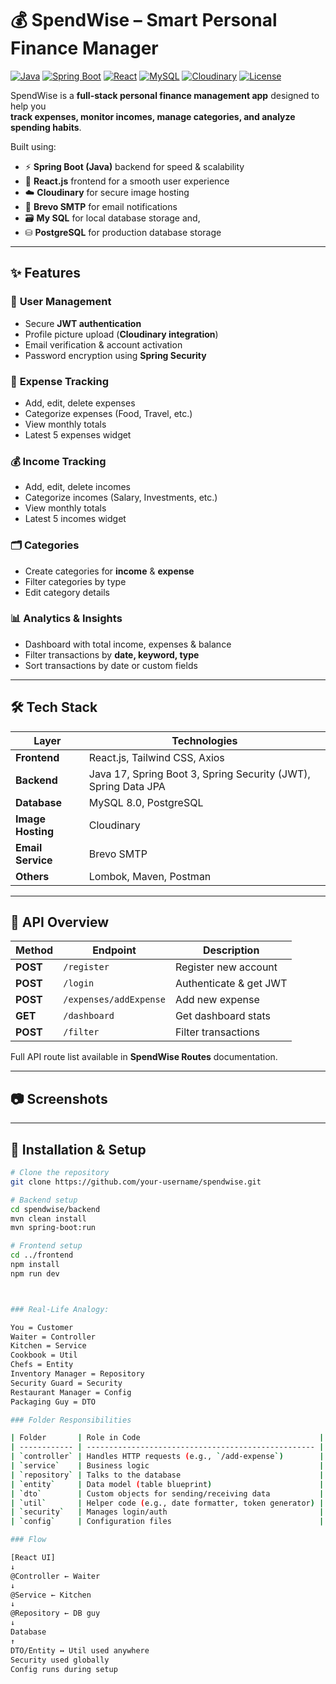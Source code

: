 # 💰 SpendWise – Smart Personal Finance Manager

[![Java](https://img.shields.io/badge/Java-17-red?style=flat-square&logo=openjdk)](https://www.oracle.com/java/)
[![Spring Boot](https://img.shields.io/badge/Spring%20Boot-3-green?style=flat-square&logo=springboot)](https://spring.io/projects/spring-boot)
[![React](https://img.shields.io/badge/React-18-blue?style=flat-square&logo=react)](https://reactjs.org/)
[![MySQL](https://img.shields.io/badge/MySQL-8.0-blue?style=flat-square&logo=mysql)](https://www.mysql.com/)
[![Cloudinary](https://img.shields.io/badge/Cloudinary-Image%20Hosting-orange?style=flat-square&logo=cloudinary)](https://cloudinary.com/)
[![License](https://img.shields.io/badge/License-MIT-yellow?style=flat-square)](LICENSE)

SpendWise is a **full-stack personal finance management app** designed to help you  
**track expenses, monitor incomes, manage categories, and analyze spending habits**.

Built using:
- ⚡ **Spring Boot (Java)** backend for speed & scalability
- 🎨 **React.js** frontend for a smooth user experience
- ☁️ **Cloudinary** for secure image hosting
- 📧 **Brevo SMTP** for email notifications
- 🗃️ **My SQL** for local database storage and,
- ⛁ **PostgreSQL** for production database storage

---

## ✨ Features

### 👤 **User Management**
- Secure **JWT authentication**
- Profile picture upload (**Cloudinary integration**)
- Email verification & account activation
- Password encryption using **Spring Security**

### 💸 **Expense Tracking**
- Add, edit, delete expenses
- Categorize expenses (Food, Travel, etc.)
- View monthly totals
- Latest 5 expenses widget

### 💰 **Income Tracking**
- Add, edit, delete incomes
- Categorize incomes (Salary, Investments, etc.)
- View monthly totals
- Latest 5 incomes widget

### 🗂 **Categories**
- Create categories for **income** & **expense**
- Filter categories by type
- Edit category details

### 📊 **Analytics & Insights**
- Dashboard with total income, expenses & balance
- Filter transactions by **date, keyword, type**
- Sort transactions by date or custom fields

---

## 🛠 Tech Stack

| Layer           | Technologies |
|-----------------|--------------|
| **Frontend**    | React.js, Tailwind CSS, Axios |
| **Backend**     | Java 17, Spring Boot 3, Spring Security (JWT), Spring Data JPA |
| **Database**    | MySQL 8.0, PostgreSQL |
| **Image Hosting** | Cloudinary |
| **Email Service** | Brevo SMTP |
| **Others**      | Lombok, Maven, Postman |

---

## 📌 API Overview

| Method | Endpoint | Description |
|--------|----------|-------------|
| **POST** | `/register` | Register new account |
| **POST** | `/login` | Authenticate & get JWT |
| **POST** | `/expenses/addExpense` | Add new expense |
| **GET** | `/dashboard` | Get dashboard stats |
| **POST** | `/filter` | Filter transactions |

Full API route list available in **SpendWise Routes** documentation.

---

## 📷 Screenshots

---

## 🚀 Installation & Setup

```bash
# Clone the repository
git clone https://github.com/your-username/spendwise.git

# Backend setup
cd spendwise/backend
mvn clean install
mvn spring-boot:run

# Frontend setup
cd ../frontend
npm install
npm run dev



### Real-Life Analogy:

You = Customer
Waiter = Controller
Kitchen = Service
Cookbook = Util
Chefs = Entity
Inventory Manager = Repository
Security Guard = Security
Restaurant Manager = Config
Packaging Guy = DTO

### Folder Responsibilities

| Folder       | Role in Code                                        | Real-Life Role     | Simple                                                                                          |
| ------------ | --------------------------------------------------- | ------------------ | ----------------------------------------------------------------------------------------------- |
| `controller` | Handles HTTP requests (e.g., `/add-expense`)        | Waiter             | Talks to the user (browser/app), takes input, and sends it to the kitchen.                      |
| `service`    | Business logic                                      | Kitchen            | Prepares the actual food (logic) based on the order.                                            |
| `repository` | Talks to the database                               | Inventory Manager  | Gets or saves ingredients (data) from storage (DB).                                             |
| `entity`     | Data model (table blueprint)                        | Chef               | Represents the dish being cooked — what ingredients go in (fields like amount, date, category). |
| `dto`        | Custom objects for sending/receiving data           | Packaging guy      | Packages the food nicely before giving it to the customer.                                      |
| `util`       | Helper code (e.g., date formatter, token generator) | Cookbook           | Reusable tools or helpers used by chefs and kitchen.                                            |
| `security`   | Manages login/auth                                  | Security guard     | Controls who gets in, who can order, and protects the restaurant.                               |
| `config`     | Configuration files                                 | Restaurant manager | Sets up how things should work — timings, rules, menus.                                         |

### Flow

[React UI]
↓
@Controller ← Waiter
↓
@Service ← Kitchen
↓
@Repository ← DB guy
↓
Database
↑
DTO/Entity ↔ Util used anywhere
Security used globally
Config runs during setup



